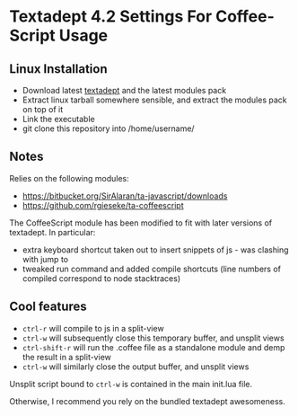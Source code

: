 # Textadept 4.2 Settings For Coffee-Script Usage
## Linux Installation

- Download latest [textadept](http://code.google.com/p/textadept/downloads/list) and the latest modules pack
- Extract linux tarball somewhere sensible, and extract the modules pack on top of it
- Link the executable
- git clone this repository into /home/username/

## Notes
Relies on the following modules:

- https://bitbucket.org/SirAlaran/ta-javascript/downloads
- https://github.com/rgieseke/ta-coffeescript

The CoffeeScript module has been modified to fit with later versions of textadept. In particular:

- extra keyboard shortcut taken out to insert snippets of js - was clashing with jump to
- tweaked run command and added compile shortcuts (line numbers of compiled correspond to node stacktraces)


## Cool features
- `ctrl-r` will compile to js in a split-view
- `ctrl-w` will subsequently close this temporary buffer, and unsplit views
- `ctrl-shift-r` will run the .coffee file as a standalone module and demp the result in a split-view
- `ctrl-w` will similarly close the output buffer, and unsplit views

Unsplit script bound to `ctrl-w` is contained in the main init.lua file.

Otherwise, I recommend you rely on the bundled textadept awesomeness.

